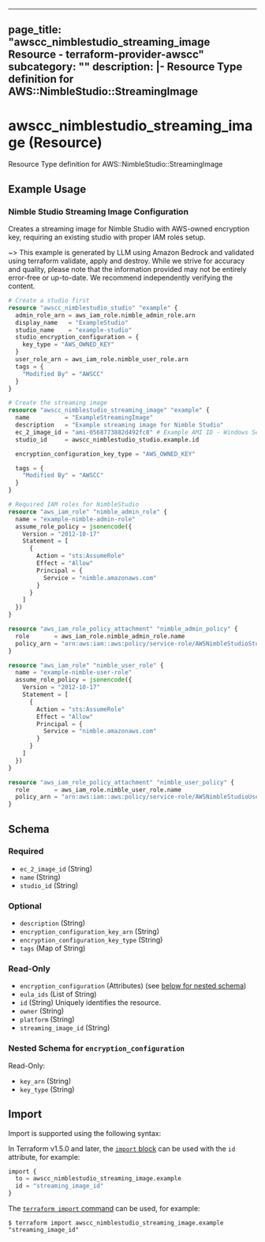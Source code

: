 
---
page_title: "awscc_nimblestudio_streaming_image Resource - terraform-provider-awscc"
subcategory: ""
description: |-
  Resource Type definition for AWS::NimbleStudio::StreamingImage
---

# awscc_nimblestudio_streaming_image (Resource)

Resource Type definition for AWS::NimbleStudio::StreamingImage

## Example Usage

### Nimble Studio Streaming Image Configuration

Creates a streaming image for Nimble Studio with AWS-owned encryption key, requiring an existing studio with proper IAM roles setup.

~> This example is generated by LLM using Amazon Bedrock and validated using terraform validate, apply and destroy. While we strive for accuracy and quality, please note that the information provided may not be entirely error-free or up-to-date. We recommend independently verifying the content.

```terraform
# Create a studio first
resource "awscc_nimblestudio_studio" "example" {
  admin_role_arn = aws_iam_role.nimble_admin_role.arn
  display_name   = "ExampleStudio"
  studio_name    = "example-studio"
  studio_encryption_configuration = {
    key_type = "AWS_OWNED_KEY"
  }
  user_role_arn = aws_iam_role.nimble_user_role.arn
  tags = {
    "Modified By" = "AWSCC"
  }
}

# Create the streaming image
resource "awscc_nimblestudio_streaming_image" "example" {
  name          = "ExampleStreamingImage"
  description   = "Example streaming image for Nimble Studio"
  ec_2_image_id = "ami-0568773882d492fc8" # Example AMI ID - Windows Server 2019 Base
  studio_id     = awscc_nimblestudio_studio.example.id

  encryption_configuration_key_type = "AWS_OWNED_KEY"

  tags = {
    "Modified By" = "AWSCC"
  }
}

# Required IAM roles for NimbleStudio
resource "aws_iam_role" "nimble_admin_role" {
  name = "example-nimble-admin-role"
  assume_role_policy = jsonencode({
    Version = "2012-10-17"
    Statement = [
      {
        Action = "sts:AssumeRole"
        Effect = "Allow"
        Principal = {
          Service = "nimble.amazonaws.com"
        }
      }
    ]
  })
}

resource "aws_iam_role_policy_attachment" "nimble_admin_policy" {
  role       = aws_iam_role.nimble_admin_role.name
  policy_arn = "arn:aws:iam::aws:policy/service-role/AWSNimbleStudioStudioAdmin"
}

resource "aws_iam_role" "nimble_user_role" {
  name = "example-nimble-user-role"
  assume_role_policy = jsonencode({
    Version = "2012-10-17"
    Statement = [
      {
        Action = "sts:AssumeRole"
        Effect = "Allow"
        Principal = {
          Service = "nimble.amazonaws.com"
        }
      }
    ]
  })
}

resource "aws_iam_role_policy_attachment" "nimble_user_policy" {
  role       = aws_iam_role.nimble_user_role.name
  policy_arn = "arn:aws:iam::aws:policy/service-role/AWSNimbleStudioUser"
}
```

<!-- schema generated by tfplugindocs -->
## Schema

### Required

- `ec_2_image_id` (String)
- `name` (String)
- `studio_id` (String)

### Optional

- `description` (String)
- `encryption_configuration_key_arn` (String)
- `encryption_configuration_key_type` (String)
- `tags` (Map of String)

### Read-Only

- `encryption_configuration` (Attributes) (see [below for nested schema](#nestedatt--encryption_configuration))
- `eula_ids` (List of String)
- `id` (String) Uniquely identifies the resource.
- `owner` (String)
- `platform` (String)
- `streaming_image_id` (String)

<a id="nestedatt--encryption_configuration"></a>
### Nested Schema for `encryption_configuration`

Read-Only:

- `key_arn` (String)
- `key_type` (String)

## Import

Import is supported using the following syntax:

In Terraform v1.5.0 and later, the [`import` block](https://developer.hashicorp.com/terraform/language/import) can be used with the `id` attribute, for example:

```terraform
import {
  to = awscc_nimblestudio_streaming_image.example
  id = "streaming_image_id"
}
```

The [`terraform import` command](https://developer.hashicorp.com/terraform/cli/commands/import) can be used, for example:

```shell
$ terraform import awscc_nimblestudio_streaming_image.example "streaming_image_id"
```
